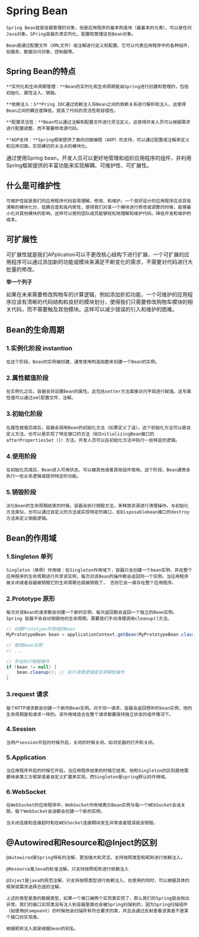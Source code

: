 # Spring Bean

    Spring Bean就是容器管理的对象，他是应用程序的基本构造块（最基本的元素），可以是任何Java对象。SPring容器负责实列化，配置和管理这些Bean对象。
    
    Bean是通过配置文件（XML文件）或注解进行定义和配置。它可以代表应用程序中的各种组件，如服务、数据访问对象、控制器等。

## Spring Bean的特点

    **实列化和生命周期管理：**Bean的实列化和生命周期是由Spring进行创建和管理的，包括初始化、属性注入、销毁。
    
    **依赖注入：S**Pring IOC通过依赖注入将Bean之间的依赖关系进行解析和注入。这使得Bean之间的耦合度降低，提高了代码的灵活性和容错性。
    
    **配置灵活性：**Bean可以通过注解和配置文件进行灵活定义。这使得开发人员可以根据需求进行配置调整，而不需要修改源代码。
    
    **AOP支持：**Spring框架提供了面向切面编程（AOP）的支持，可以通过配置或注解来定义和应用切面。实现横切的关注点的模块化。

通过使用Spring bean，开发人员可以更好地管理和组织应用程序的组件，并利用Spring框架提供的丰富功能来实现解耦、可维护性、可扩展性。

## 什么是可维护性

    可维护性就是我们的应用程序代码容易理解、修改、和维护。一个良好设计的应用程序应该具有清晰的模块化分，低耦合度和高内聚性，使得我们对某一个模块进行修改或调整的时候，能够最小化对其他模块的影响。这样可以使的团队成员能够轻松地理解和维护代码。降低开发和维护的成本。

## 可扩展性

可扩展性就是我们APplication可以不更改核心结构下进行扩展，一个可扩展的应用程序可以通过添加新的功能或模块来满足不断变化的需求，不需要对代码进行大批量的修改。

**举一个列子**

如果在未来需要修改购物车的计算逻辑，例如添加折扣功能，一个可维护的应用程序应该有清晰的代码结构和良好的模块划分，使得我们只需要修改购物车模块的相关代码，而不需要触及其他模块。这样可以减少错误的引入和维护的困难。

## Bean的生命周期

### 1.实例化阶段 instantion

    在这个阶段，Bean的实例被创建，通常使用构造函数来创建一个Bean的实例。

### 2.属性赋值阶段

    在实例化之后，容器会将设置Bean的属性。这包括setter方法直接访问字段进行赋值。这写属性值可以通过xml配置文件、注解。

### 3.初始化阶段

    在属性赋值完成后，容器会调用Bean的初始化方法（如果定义了话）。这个初始化方法可以是自定义方法，也可以是实现了特定接口的方法（如InitializingBean接口的afterPropertiesSet（)）方法。开发人员可以在初始化方法中执行一些特定的逻辑。

### 4.使用阶段

    在初始化完成后，Bean进入可用状态，可以被其他或者其他组件使用。这个阶段，Bean通常会执行一些业务逻辑或提供特定的功能。

### 5.销毁阶段

    淡化Bean的生命周期结束的时候，容器会执行销毁方法，来释放资源进行清理操作。与初始化方法类似，也可以通过自定义的方法或实现特定的接口，如Disposablebean接口的destroy方法来定义销毁逻辑。

## Bean的作用域

### 1.Singleton 单列

    Singleton（单例）作用域：在Singleton作用域下，容器只会创建一个bean实例，并在整个应用程序的生命周期进行共享该实例，每次对该Bean的操作都会返回同一个实例。当应用程序被关闭或者容器被销毁它的生命周期也就被销毁了， 否则它会一直存在整个应用程序。

### 2.Prototype 原形

    每次对该Bean的请求都会创建一个新的实例，每次返回都会返回一个独立的Bean实例。Spring 容器不会自动销毁他的生命周期，需要我们手动清理调用cleanup()方法。

```java
// 创建Prototype作用域的Bean
MyPrototypeBean bean = applicationContext.getBean(MyPrototypeBean.class);

// 使用Bean实例
// ...

// 手动执行销毁操作
if (bean != null) {
    bean.cleanup(); // 执行清理逻辑或资源释放操作
}

```

### 3.request 请求

    每个HTTP请求都会创建一个新的Bean实例。对于同一请求，容器会返回想听的bean实例，他的生命周期是和请求一样的。该作用域适合在整个请求都要保持独立状态的组件情况下。

### 4.Session

    当用户session开启的时候开启，关闭的时候关闭。如浏览器的打开和关闭。

### 5.Application

    当应用程序开启的时候它开启，当应用程序结束的时候它结束。他和Singleton的区别是他需要继承第三方框架或者自定义扩展来实现，而Singleton是spring默认的作用域。

### 6.WebSocket

    在WebSocket的应用程序中，WebSocket作用域表示Bean实例与每一个WEbSocket会话关联。每个WebSocket会话都会创建一个新的实例。
    
    当关闭连接和连接超时和在WEbSocket连接期间发生异常或者错误就会销毁。

## @Autowired和Resource和@Inject的区别

    @Autowired是Spring特有的注解，更加强大和灵活，支持按照类型和昵称进行依赖注入。
    
    @Resource是Java的标准注解，只支持按照昵称进行依赖注入
    
    @Inject是java的规范注解，只支持按照类型进行依赖注入。在使用的同时，可以根据具体的框架或需求选择合适的注解。
    
    上述的类型是类的数据类型，如果一个接口被两个实现类实现了，那么我们的Spring就会抛出异常。我们的接口实现类没有注入到容器里面也会被Spring扫描到的，因为Spring扫描组件（如使用@Compoent）的时候他会扫描所有符合要求的类，并且会通过反射查看该类是不是某个接口的实现类。
    
    根据昵称注入就是根据bean的别名。
